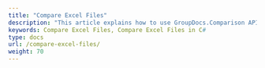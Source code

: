 ```yaml
---
title: "Compare Excel Files"
description: "This article explains how to use GroupDocs.Comparison API (which is a part of Conholdate.Total for .NET) to compare excel documents."
keywords: Compare Excel Files, Compare Excel Files in C#
type: docs
url: /compare-excel-files/
weight: 70
---
```









